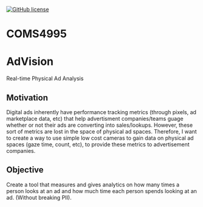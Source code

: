 [![GitHub license](https://img.shields.io/github/license/jkim10/COMS-4995?style=for-the-badge)](https://github.com/jkim10/COMS-4995/blob/master/LICENSE)
# COMS4995

# AdVision
Real-time Physical Ad Analysis

## Motivation
Digital ads inherently have performance tracking metrics (through pixels, ad marketplace data, etc) that help advertisment companies/teams guage whether or not their ads are converting into sales/lookups. However, these sort of metrics are lost in the space of physical ad spaces. Therefore, I want to create a way to use simple low cost cameras to gain data on physical ad spaces (gaze time, count, etc), to provide these metrics to advertisement companies.

## Objective
Create a tool that measures and gives analytics on how many times a person looks at an ad and how much time each person spends looking at an ad. (Without breaking PII). 

